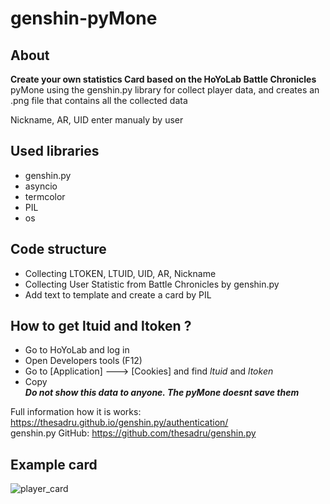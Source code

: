 # genshin-pyMone

## About
**Create your own statistics Card based on the HoYoLab Battle Chronicles**  
pyMone using the genshin.py library for collect player data, and creates an .png file that contains all the collected data  

Nickname, AR, UID enter manualy by user

## Used libraries
+ genshin.py
+ asyncio
+ termcolor
+ PIL
+ os
## Code structure
+ Collecting LTOKEN, LTUID, UID, AR, Nickname
+ Collecting User Statistic from Battle Chronicles by genshin.py
+ Add text to template and create a card by PIL
## How to get ltuid and ltoken ?
- Go to HoYoLab and log in
- Open Developers tools (F12)
- Go to [Application] ---> [Cookies] and find *ltuid* and *ltoken*
- Copy     
***Do not show this data to anyone. The pyMone doesnt save them***

Full information how it is works: https://thesadru.github.io/genshin.py/authentication/  
genshin.py GitHub: https://github.com/thesadru/genshin.py  

## Example card


![player_card](https://user-images.githubusercontent.com/108213301/176425247-7198de94-e08d-48ad-832c-7dc452933383.png)  



